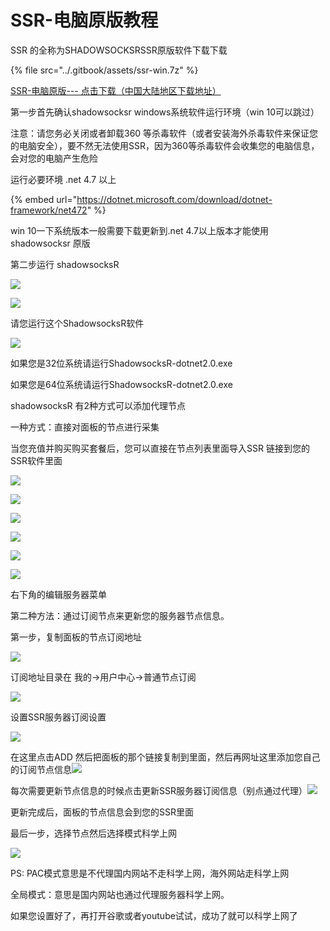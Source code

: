 # SSR-电脑原版教程

SSR 的全称为SHADOWSOCKSRSSR原版软件下载下载

{% file src="../.gitbook/assets/ssr-win.7z" %}

[SSR-电脑原版---  点击下载（中国大陆地区下载地址）](http://jc.muyiyun.top:276/ShadowsocksR-win-4.9.0.zip)

第一步首先确认shadowsocksr windows系统软件运行环境（win 10可以跳过）

注意：请您务必关闭或者卸载360 等杀毒软件（或者安装海外杀毒软件来保证您的电脑安全），要不然无法使用SSR，因为360等杀毒软件会收集您的电脑信息，会对您的电脑产生危险

运行必要环境 .net 4.7 以上

{% embed url="https://dotnet.microsoft.com/download/dotnet-framework/net472" %}



win 10一下系统版本一般需要下载更新到.net 4.7以上版本才能使用shadowsocksr 原版

第二步运行 shadowsocksR

![](../.gitbook/assets/001.png)

![](http://www.shenlejiang.xyz/wp-content/uploads/2019/05/TIM%E5%9B%BE%E7%89%8720190502235520-1024x359.png)

请您运行这个ShadowsocksR软件

![](../.gitbook/assets/image%20%283%29.png)

如果您是32位系统请运行ShadowsocksR-dotnet2.0.exe

如果您是64位系统请运行ShadowsocksR-dotnet2.0.exe

shadowsocksR 有2种方式可以添加代理节点

一种方式：直接对面板的节点进行采集

当您充值并购买购买套餐后，您可以直接在节点列表里面导入SSR 链接到您的SSR软件里面

![](../.gitbook/assets/image%20%286%29.png)



![](http://www.shenlejiang.xyz/wp-content/uploads/2019/05/asdd.jpg)

![](../.gitbook/assets/image%20%289%29.png)

![](http://www.shenlejiang.xyz/wp-content/uploads/2019/05/TIM%E5%9B%BE%E7%89%8720190503000136-1024x330.png)

![](../.gitbook/assets/image%20%281%29.png)

![](../.gitbook/assets/image%20%284%29.png)

右下角的编辑服务器菜单

第二种方法：通过订阅节点来更新您的服务器节点信息。

第一步，复制面板的节点订阅地址

![](http://www.shenlejiang.xyz/wp-content/uploads/2019/05/TIM%E5%9B%BE%E7%89%8720190503001523-1024x639.png)

订阅地址目录在 我的-&gt;用户中心-&gt;普通节点订阅

![](http://www.shenlejiang.xyz/wp-content/uploads/2019/05/TIM%E5%9B%BE%E7%89%8720190503001659.png)

设置SSR服务器订阅设置

![](http://www.shenlejiang.xyz/wp-content/uploads/2019/05/TIM%E5%9B%BE%E7%89%8720190503001839-1024x572.png)

在这里点击ADD 然后把面板的那个链接复制到里面，然后再网址这里添加您自己的订阅节点信息![](http://www.shenlejiang.xyz/wp-content/uploads/2019/05/TIM%E5%9B%BE%E7%89%8720190503002136.png)

每次需要更新节点信息的时候点击更新SSR服务器订阅信息（别点通过代理）![](http://www.shenlejiang.xyz/wp-content/uploads/2019/05/TIM%E5%9B%BE%E7%89%8720190503002328-1024x647.png)

更新完成后，面板的节点信息会到您的SSR里面

最后一步，选择节点然后选择模式科学上网

![](http://www.shenlejiang.xyz/wp-content/uploads/2019/05/TIM%E5%9B%BE%E7%89%8720190503002519.png)

PS: PAC模式意思是不代理国内网站不走科学上网，海外网站走科学上网

全局模式：意思是国内网站也通过代理服务器科学上网。

如果您设置好了，再打开谷歌或者youtube试试，成功了就可以科学上网了

